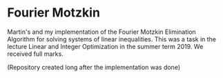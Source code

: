 Fourier Motzkin
====

Martin's and my implementation of the Fourier Motzkin Elimination Algorithm for solving systems of linear inequalities. This was a task in the lecture Linear and Integer Optimization in the summer term 2019. We received full marks.

(Repository created long after the implementation was done)
